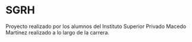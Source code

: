 # SGRH
Proyecto realizado por los alumnos del Instituto Superior Privado Macedo Martínez realizado a lo largo de la carrera.
